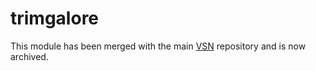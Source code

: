 # trimgalore
This module has been merged with the main [VSN](https://github.com/vib-singlecell-nf/vsn-pipeline) repository and is now archived.
